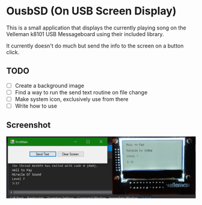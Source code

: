 # OusbSD (On USB Screen Display)

This is a small application that displays the currently playing song on the Velleman k8101 USB Messageboard using their included library.

It currently doesn't do much but send the info to the screen on a button click.

## TODO
* [ ] Create a background image
* [ ] Find a way to run the send text routine on file change
* [ ] Make system icon, exclusively use from there
* [ ] Write how to use

## Screenshot
![alt text](/Screenshot.png "Screenshot")